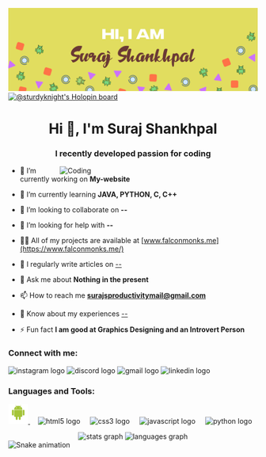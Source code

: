 [![Masterhead](./assets/GitHubHeader.jpg)](https://www.falconmonks.ga)
[![@sturdyknight's Holopin board](https://holopin.io/api/user/board?user=sturdyknight)](https://holopin.io/@sturdyknight)
<h1 align="center">Hi 👋, I'm Suraj Shankhpal</h1>
<h3 align="center">I recently developed passion for coding</h3>
<img align="right" alt="Coding" width="400" src="https://media2.giphy.com/media/wG4XXJcGHHNEizMcqt/giphy.gif?cid=790b7611691b6b296fe4bf2166536dab1d3dee11557ba63d&rid=giphy.gif&ct=g">



- 🔭 I’m currently working on **My-website**

- 🌱 I’m currently learning **JAVA, PYTHON, C, C++**

- 👯 I’m looking to collaborate on **--**

- 🤝 I’m looking for help with **--**

- 👨‍💻 All of my projects are available at [www.falconmonks.me](https://www.falconmonks.me/)

- 📝 I regularly write articles on [--](--)

- 💬 Ask me about **Nothing in the present**

- 📫 How to reach me **surajsproductivitymail@gmail.com**

- 📄 Know about my experiences [--](--)

- ⚡ Fun fact **I am good at Graphics Designing and an Introvert Person**

<h3 align="left">Connect with me:</h3>
<div align="left">
  <img src="https://img.shields.io/static/v1?message=Instagram&logo=instagram&label=&color=E4405F&logoColor=white&labelColor=&style=for-the-badge" height="35" alt="instagram logo"  />
  <img src="https://img.shields.io/static/v1?message=Discord&logo=discord&label=&color=7289DA&logoColor=white&labelColor=&style=for-the-badge" height="35" alt="discord logo"  />
  <img src="https://img.shields.io/static/v1?message=Gmail&logo=gmail&label=&color=D14836&logoColor=white&labelColor=&style=for-the-badge" height="35" alt="gmail logo"  />
  <img src="https://img.shields.io/static/v1?message=LinkedIn&logo=linkedin&label=&color=0077B5&logoColor=white&labelColor=&style=for-the-badge" height="35" alt="linkedin logo"  />
</div>

<h3 align="left">Languages and Tools:</h3>
<p align="left"> <a href="https://developer.android.com" target="_blank" rel="noreferrer"> <img src="https://raw.githubusercontent.com/devicons/devicon/master/icons/android/android-original-wordmark.svg" alt="android" width="40" height="40"/> </a>   <img width="12" />
  <img src="https://cdn.jsdelivr.net/gh/devicons/devicon/icons/html5/html5-original.svg" height="30" alt="html5 logo"  />
  <img width="12" />
  <img src="https://cdn.jsdelivr.net/gh/devicons/devicon/icons/css3/css3-original.svg" height="30" alt="css3 logo"  /> 
  <img width="12" />
  <img src="https://cdn.jsdelivr.net/gh/devicons/devicon/icons/javascript/javascript-original.svg" height="30" alt="javascript logo"  />
  <img width="12" />
  <img src="https://cdn.jsdelivr.net/gh/devicons/devicon/icons/python/python-original.svg" height="30" alt="python logo"  /> </p>

<div align="center">
  <img src="https://github-readme-stats.vercel.app/api?username=SturdyKnight&hide_title=false&hide_rank=false&show_icons=true&include_all_commits=true&count_private=true&disable_animations=false&theme=dracula&locale=en&hide_border=false" height="150" alt="stats graph"  />
  <img src="https://github-readme-stats.vercel.app/api/top-langs?username=SturdyKnight&locale=en&hide_title=false&layout=compact&card_width=320&langs_count=5&theme=dracula&hide_border=false" height="150" alt="languages graph"  />
</div>

<img src="https://raw.githubusercontent.com/Sturdyknight/Sturdyknight/output/snake.svg" alt="Snake animation" />
